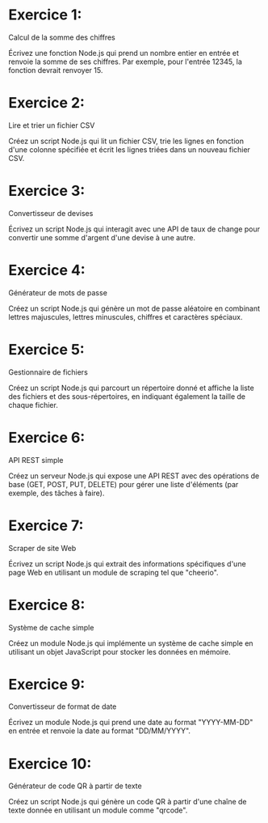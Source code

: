 # Exercice 1: 
Calcul de la somme des chiffres

Écrivez une fonction Node.js qui prend un nombre entier en entrée et renvoie la somme de ses chiffres. Par exemple, pour l'entrée 12345, la fonction devrait renvoyer 15.

# Exercice 2: 

Lire et trier un fichier CSV

Créez un script Node.js qui lit un fichier CSV, trie les lignes en fonction d'une colonne spécifiée et écrit les lignes triées dans un nouveau fichier CSV.

# Exercice 3: 

Convertisseur de devises

Écrivez un script Node.js qui interagit avec une API de taux de change pour convertir une somme d'argent d'une devise à une autre.

# Exercice 4: 

Générateur de mots de passe

Créez un script Node.js qui génère un mot de passe aléatoire en combinant lettres majuscules, lettres minuscules, chiffres et caractères spéciaux.

# Exercice 5: 

Gestionnaire de fichiers

Créez un script Node.js qui parcourt un répertoire donné et affiche la liste des fichiers et des sous-répertoires, en indiquant également la taille de chaque fichier.

# Exercice 6: 

API REST simple

Créez un serveur Node.js qui expose une API REST avec des opérations de base (GET, POST, PUT, DELETE) pour gérer une liste d'éléments (par exemple, des tâches à faire).

# Exercice 7: 

Scraper de site Web

Écrivez un script Node.js qui extrait des informations spécifiques d'une page Web en utilisant un module de scraping tel que "cheerio".

# Exercice 8: 

Système de cache simple

Créez un module Node.js qui implémente un système de cache simple en utilisant un objet JavaScript pour stocker les données en mémoire.

# Exercice 9: 

Convertisseur de format de date

Écrivez un module Node.js qui prend une date au format "YYYY-MM-DD" en entrée et renvoie la date au format "DD/MM/YYYY".

# Exercice 10:

Générateur de code QR à partir de texte

Créez un script Node.js qui génère un code QR à partir d'une chaîne de texte donnée en utilisant un module comme "qrcode".
